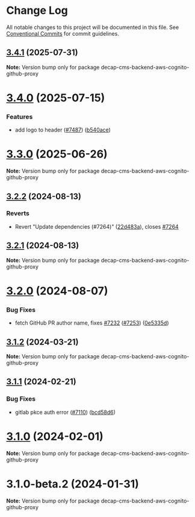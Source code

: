 # Change Log

All notable changes to this project will be documented in this file.
See [Conventional Commits](https://conventionalcommits.org) for commit guidelines.

## [3.4.1](https://github.com/decaporg/decap-cms/compare/decap-cms-backend-aws-cognito-github-proxy@3.4.0...decap-cms-backend-aws-cognito-github-proxy@3.4.1) (2025-07-31)

**Note:** Version bump only for package decap-cms-backend-aws-cognito-github-proxy

# [3.4.0](https://github.com/decaporg/decap-cms/compare/decap-cms-backend-aws-cognito-github-proxy@3.2.2...decap-cms-backend-aws-cognito-github-proxy@3.4.0) (2025-07-15)

### Features

- add logo to header ([#7487](https://github.com/decaporg/decap-cms/issues/7487)) ([b540ace](https://github.com/decaporg/decap-cms/commit/b540acec943eb231df6aac7b1d515d9b4b84fa5d))

# [3.3.0](https://github.com/decaporg/decap-cms/compare/decap-cms-backend-aws-cognito-github-proxy@3.2.2...decap-cms-backend-aws-cognito-github-proxy@3.3.0) (2025-06-26)

**Note:** Version bump only for package decap-cms-backend-aws-cognito-github-proxy

## [3.2.2](https://github.com/decaporg/decap-cms/compare/decap-cms-backend-aws-cognito-github-proxy@3.2.1...decap-cms-backend-aws-cognito-github-proxy@3.2.2) (2024-08-13)

### Reverts

- Revert "Update dependencies (#7264)" ([22d483a](https://github.com/decaporg/decap-cms/commit/22d483a5b0c654071ae05735ac4f49abdc13d38c)), closes [#7264](https://github.com/decaporg/decap-cms/issues/7264)

## [3.2.1](https://github.com/decaporg/decap-cms/compare/decap-cms-backend-aws-cognito-github-proxy@3.2.0...decap-cms-backend-aws-cognito-github-proxy@3.2.1) (2024-08-13)

**Note:** Version bump only for package decap-cms-backend-aws-cognito-github-proxy

# [3.2.0](https://github.com/decaporg/decap-cms/compare/decap-cms-backend-aws-cognito-github-proxy@3.1.2...decap-cms-backend-aws-cognito-github-proxy@3.2.0) (2024-08-07)

### Bug Fixes

- fetch GitHub PR author name, fixes [#7232](https://github.com/decaporg/decap-cms/issues/7232) ([#7253](https://github.com/decaporg/decap-cms/issues/7253)) ([0e5335d](https://github.com/decaporg/decap-cms/commit/0e5335daba1b67816b4a0c24d1a2d9a185e3b54f))

## [3.1.2](https://github.com/decaporg/decap-cms/compare/decap-cms-backend-aws-cognito-github-proxy@3.1.1...decap-cms-backend-aws-cognito-github-proxy@3.1.2) (2024-03-21)

**Note:** Version bump only for package decap-cms-backend-aws-cognito-github-proxy

## [3.1.1](https://github.com/decaporg/decap-cms/compare/decap-cms-backend-aws-cognito-github-proxy@3.1.0...decap-cms-backend-aws-cognito-github-proxy@3.1.1) (2024-02-21)

### Bug Fixes

- gitlab pkce auth error ([#7110](https://github.com/decaporg/decap-cms/issues/7110)) ([bcd58d6](https://github.com/decaporg/decap-cms/commit/bcd58d6e117b4654b3e0dca173f7f8aaca8dabdf))

# [3.1.0](https://github.com/decaporg/decap-cms/compare/decap-cms-backend-aws-cognito-github-proxy@3.1.0-beta.2...decap-cms-backend-aws-cognito-github-proxy@3.1.0) (2024-02-01)

**Note:** Version bump only for package decap-cms-backend-aws-cognito-github-proxy

# 3.1.0-beta.2 (2024-01-31)

**Note:** Version bump only for package decap-cms-backend-aws-cognito-github-proxy
